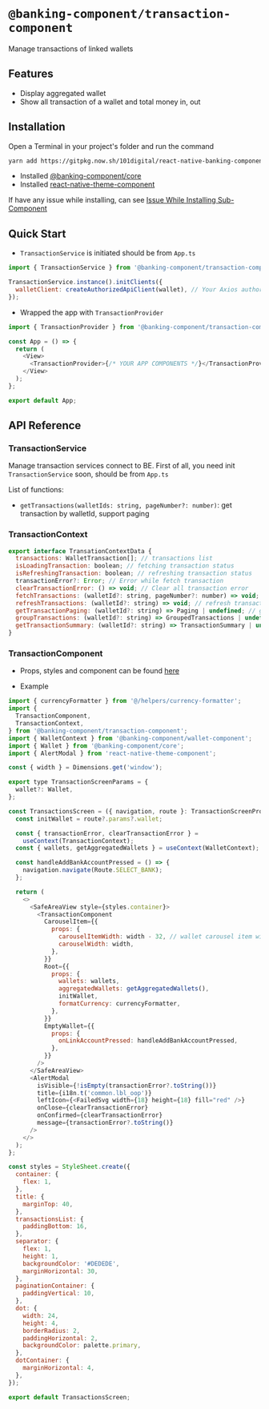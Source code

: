 # `@banking-component/transaction-component`

Manage transactions of linked wallets

## Features

- Display aggregated wallet
- Show all transaction of a wallet and total money in, out

## Installation

Open a Terminal in your project's folder and run the command

```sh
yarn add https://gitpkg.now.sh/101digital/react-native-banking-components/packages/transaction-component
```

- Installed [@banking-component/core](/packages/core)
- Installed [react-native-theme-component](https://github.com/101digital/react-native-theme-component.git)

If have any issue while installing, can see [Issue While Installing Sub-Component](https://github.com/101digital/react-native-banking-components/blob/master/README.md)

## Quick Start

- `TransactionService` is initiated should be from `App.ts`

```javascript
import { TransactionService } from '@banking-component/transaction-component';

TransactionService.instance().initClients({
  walletClient: createAuthorizedApiClient(wallet), // Your Axios authorized client Wallet Url
});
```

- Wrapped the app with `TransactionProvider`

```javascript
import { TransactionProvider } from '@banking-component/transaction-component';

const App = () => {
  return (
    <View>
      <TransactionProvider>{/* YOUR APP COMPONENTS */}</TransactionProvider>
    </View>
  );
};

export default App;
```

## API Reference

### TransactionService

Manage transaction services connect to BE. First of all, you need init `TransactionService` soon, should be from `App.ts`

List of functions:

- `getTransactions(walletIds: string, pageNumber?: number)`: get transaction by walletId, support paging

### TransactionContext

```javascript
export interface TransationContextData {
  transactions: WalletTransaction[]; // transactions list
  isLoadingTransaction: boolean; // fetching transaction status
  isRefreshingTransaction: boolean; // refreshing transaction status
  transactionError?: Error; // Error while fetch transaction
  clearTransactionError: () => void; // Clear all transaction error
  fetchTransactions: (walletId?: string, pageNumber?: number) => void; // fetch transactions by wallet id and page
  refreshTransactions: (walletId?: string) => void; // refresh transactions
  getTransactionPaging: (walletId?: string) => Paging | undefined; // get current paging of transction
  groupTransactions: (walletId?: string) => GroupedTransactions | undefined; // group transaction by transaction date
  getTransactionSummary: (walletId?: string) => TransactionSummary | undefined; // get transaction summary by walletId
}
```

### TransactionComponent

- Props, styles and component can be found [here](./src/types.ts)

- Example

```javascript
import { currencyFormatter } from '@/helpers/currency-formatter';
import {
  TransactionComponent,
  TransactionContext,
} from '@banking-component/transaction-component';
import { WalletContext } from '@banking-component/wallet-component';
import { Wallet } from '@banking-component/core';
import { AlertModal } from 'react-native-theme-component';

const { width } = Dimensions.get('window');

export type TransactionScreenParams = {
  wallet?: Wallet,
};

const TransactionsScreen = ({ navigation, route }: TransactionScreenProps) => {
  const initWallet = route?.params?.wallet;

  const { transactionError, clearTransactionError } =
    useContext(TransactionContext);
  const { wallets, getAggregatedWallets } = useContext(WalletContext);

  const handleAddBankAccountPressed = () => {
    navigation.navigate(Route.SELECT_BANK);
  };

  return (
    <>
      <SafeAreaView style={styles.container}>
        <TransactionComponent
          CarouselItem={{
            props: {
              carouselItemWidth: width - 32, // wallet carousel item width
              carouselWidth: width,
            },
          }}
          Root={{
            props: {
              wallets: wallets,
              aggregatedWallets: getAggregatedWallets(),
              initWallet,
              formatCurrency: currencyFormatter,
            },
          }}
          EmptyWallet={{
            props: {
              onLinkAccountPressed: handleAddBankAccountPressed,
            },
          }}
        />
      </SafeAreaView>
      <AlertModal
        isVisible={!isEmpty(transactionError?.toString())}
        title={i18n.t('common.lbl_oop')}
        leftIcon={<FailedSvg width={18} height={18} fill="red" />}
        onClose={clearTransactionError}
        onConfirmed={clearTransactionError}
        message={transactionError?.toString()}
      />
    </>
  );
};

const styles = StyleSheet.create({
  container: {
    flex: 1,
  },
  title: {
    marginTop: 40,
  },
  transactionsList: {
    paddingBottom: 16,
  },
  separator: {
    flex: 1,
    height: 1,
    backgroundColor: '#DEDEDE',
    marginHorizontal: 30,
  },
  paginationContainer: {
    paddingVertical: 10,
  },
  dot: {
    width: 24,
    height: 4,
    borderRadius: 2,
    paddingHorizontal: 2,
    backgroundColor: palette.primary,
  },
  dotContainer: {
    marginHorizontal: 4,
  },
});

export default TransactionsScreen;
```
